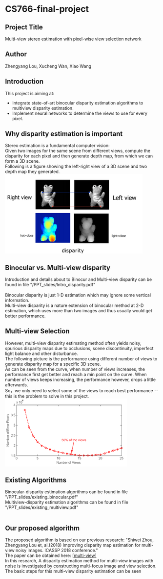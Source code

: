 # CS766-final-project
## Project Title
Multi-view stereo estimation with pixel-wise view selection network <br>  
## Author
Zhengyang Lou, Xucheng Wan, Xiao Wang <br>  

## Introduction
This project is aiming at: 
 - Integrate state-of-art binocular disparity estimation algorithms to multiview disparity estimation.
 - Implement neural networks to determine the views to use for every pixel.

## Why disparity estimation is important
Stereo estimation is a fundamental computer vision: <br>
Given two images for the same scene from different views, compute the disparity for each pixel and then generate depth map, from which we can form a 3D scene. <br>
Following is a figure showing the left-right view of a 3D scene and two depth map they generated. <br>
<img src='/imgs/disparity.png' position="center" width=450>

## Binocular vs. Multi-view disparity
Introduction and details about to Binocur and Multi-view disparity can be found in file "/PPT_slides/Intro_disparity.pdf" <br> <br>
Binocular disparity is just 1-D estimation which may ignore some vertical information.  <br>
Multi-view disparity is a nature extension of binocular method at 2-D estimation, which uses more than two images and thus usually would get better performance. <br>

## Multi-view Selection
However, multi-view disparity estimating method often yields noisy, spurious disparity maps due to occlusions, scene discontinuity, imperfect light balance and other disturbance. <br>
The following picture is the performance using different number of views to generate disparity map for a specific 3D scene. <br>
As can be seen from the curve, when number of views increases, the performance first get better and reach a min point on the curve. When number of views keeps increasing, the performance however, drops a little afterwards. <br>
So，we only need to select some of the views to reach best performance -- this is the problem to solve in this project.
<img src='/imgs/viewselect.png' position="center" width=400>

## Existing Algorithms
Binocular-disparity estimation algorithms can be found in file "/PPT_slides/existing_binocular.pdf" <br>
Multiview-disparity estimation algorithms can be found in file "/PPT_slides/existing_multiview.pdf" <br><br>

## Our proposed algorithm
The proposed algorithm is based on our previous research: "Shiwei Zhou, Zhengyang Lou et, al.(2018) Improving disparity map estimation for multi-view noisy images. ICASSP 2018 conference." <br>
The paper can be obtained here: [[multi-view]](https://sigport.org/documents/improving-disparity-map-estimation-multi-view-noisy-images) <br>
In this research, A disparity estimation method for multi-view images with noise is investigated by constructing multi-focus image and view selection. The basic steps for this multi-view disparity estimation can be seen






